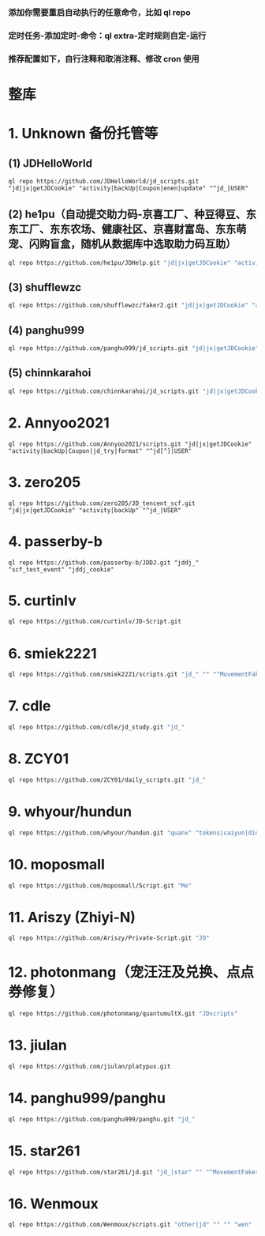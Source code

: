 ### 添加你需要重启自动执行的任意命令，比如 ql repo

### 定时任务-添加定时-命令：ql extra-定时规则自定-运行

### 推荐配置如下，自行注释和取消注释、修改 cron 使用



# 整库

# 1. Unknown 备份托管等

## (1) JDHelloWorld

```shell
ql repo https://github.com/JDHelloWorld/jd_scripts.git "jd|jx|getJDCookie" "activity|backUp|Coupon|enen|update" "^jd_|USER"
```



## (2) he1pu（自动提交助力码-京喜工厂、种豆得豆、东东工厂、东东农场、健康社区、京喜财富岛、东东萌宠、闪购盲盒，随机从数据库中选取助力码互助）

```sh
ql repo https://github.com/he1pu/JDHelp.git "jd|jx|getJDCookie" "activity|backUp|Coupon|update" "^jd_|USER|MovementFaker|JDJRValidator_Pure|sign_graphics_validate|ZooFaker_Necklace"
```



## (3) shufflewzc

```sh
ql repo https://github.com/shufflewzc/faker2.git "jd|jx|getJDCookie" "activity|backUp" "^jd_|USER|ZooFaker_Necklace|JDJRValidator_Pure"
```



## (4) panghu999

```sh
ql repo https://github.com/panghu999/jd_scripts.git "jd|jx|getJDCookie" "activity|backUp|Coupon|jd_try|format" "^jd[^]|USER"
```



## (5) chinnkarahoi

```sh
ql repo https://github.com/chinnkarahoi/jd_scripts.git "jd|jx|getJDCookie" "activity|backUp|Coupon" "^jd_|USER"
```



# 2. Annyoo2021

```shell
ql repo https://github.com/Annyoo2021/scripts.git "jd|jx|getJDCookie" "activity|backUp|Coupon|jd_try|format" "^jd[^]|USER"
```



# 3. zero205

```shell
ql repo https://github.com/zero205/JD_tencent_scf.git "jd|jx|getJDCookie" "activity|backUp" "^jd_|USER"
```



# 4. passerby-b

```shell
ql repo https://github.com/passerby-b/JDDJ.git "jddj_" "scf_test_event" "jddj_cookie"
```



# 5. curtinlv

```sh
ql repo https://github.com/curtinlv/JD-Script.git
```



# 6. smiek2221

```sh
ql repo https://github.com/smiek2221/scripts.git "jd_" "" "^MovementFaker|^JDJRValidator|^sign"
```



# 7. cdle

```sh
ql repo https://github.com/cdle/jd_study.git "jd_"
```



# 8. ZCY01

```sh
ql repo https://github.com/ZCY01/daily_scripts.git "jd_"
```



# 9. whyour/hundun

```sh
ql repo https://github.com/whyour/hundun.git "quanx" "tokens|caiyun|didi|donate|fold|Env"
```



# 10. moposmall

```sh
ql repo https://github.com/moposmall/Script.git "Me"
```



# 11. Ariszy (Zhiyi-N)

```sh
ql repo https://github.com/Ariszy/Private-Script.git "JD"
```



# 12. photonmang（宠汪汪及兑换、点点券修复）

```sh
ql repo https://github.com/photonmang/quantumultX.git "JDscripts"
```



# 13. jiulan

```sh
ql repo https://github.com/jiulan/platypus.git
```



# 14. panghu999/panghu

```sh
ql repo https://github.com/panghu999/panghu.git "jd_"
```



# 15. star261

```sh
ql repo https://github.com/star261/jd.git "jd_|star" "" "^MovementFaker"
```



# 16. Wenmoux

```sh
ql repo https://github.com/Wenmoux/scripts.git "other|jd" "" "" "wen"
```

